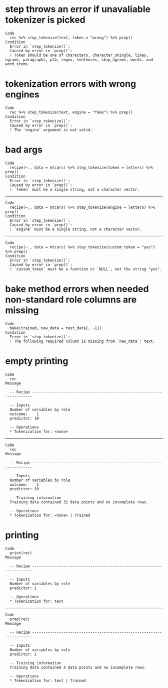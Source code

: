 # step throws an error if unavaliable tokenizer is picked

    Code
      rec %>% step_tokenize(text, token = "wrong") %>% prep()
    Condition
      Error in `step_tokenize()`:
      Caused by error in `prep()`:
      ! Token should be one of characters, character_shingle, lines, ngrams, paragraphs, ptb, regex, sentences, skip_ngrams, words, and word_stems.

# tokenization errors with wrong engines

    Code
      rec %>% step_tokenize(text, engine = "fake") %>% prep()
    Condition
      Error in `step_tokenize()`:
      Caused by error in `prep()`:
      ! The `engine` argument is not valid.

# bad args

    Code
      recipe(~., data = mtcars) %>% step_tokenize(token = letters) %>% prep()
    Condition
      Error in `step_tokenize()`:
      Caused by error in `prep()`:
      ! `token` must be a single string, not a character vector.

---

    Code
      recipe(~., data = mtcars) %>% step_tokenize(engine = letters) %>% prep()
    Condition
      Error in `step_tokenize()`:
      Caused by error in `prep()`:
      ! `engine` must be a single string, not a character vector.

---

    Code
      recipe(~., data = mtcars) %>% step_tokenize(custom_token = "yes") %>% prep()
    Condition
      Error in `step_tokenize()`:
      Caused by error in `prep()`:
      ! `custom_token` must be a function or `NULL`, not the string "yes".

# bake method errors when needed non-standard role columns are missing

    Code
      bake(trained, new_data = test_data[, -1])
    Condition
      Error in `step_tokenize()`:
      ! The following required column is missing from `new_data`: text.

# empty printing

    Code
      rec
    Message
      
      -- Recipe ----------------------------------------------------------------------
      
      -- Inputs 
      Number of variables by role
      outcome:    1
      predictor: 10
      
      -- Operations 
      * Tokenization for: <none>

---

    Code
      rec
    Message
      
      -- Recipe ----------------------------------------------------------------------
      
      -- Inputs 
      Number of variables by role
      outcome:    1
      predictor: 10
      
      -- Training information 
      Training data contained 32 data points and no incomplete rows.
      
      -- Operations 
      * Tokenization for: <none> | Trained

# printing

    Code
      print(rec)
    Message
      
      -- Recipe ----------------------------------------------------------------------
      
      -- Inputs 
      Number of variables by role
      predictor: 1
      
      -- Operations 
      * Tokenization for: text

---

    Code
      prep(rec)
    Message
      
      -- Recipe ----------------------------------------------------------------------
      
      -- Inputs 
      Number of variables by role
      predictor: 1
      
      -- Training information 
      Training data contained 4 data points and no incomplete rows.
      
      -- Operations 
      * Tokenization for: text | Trained

